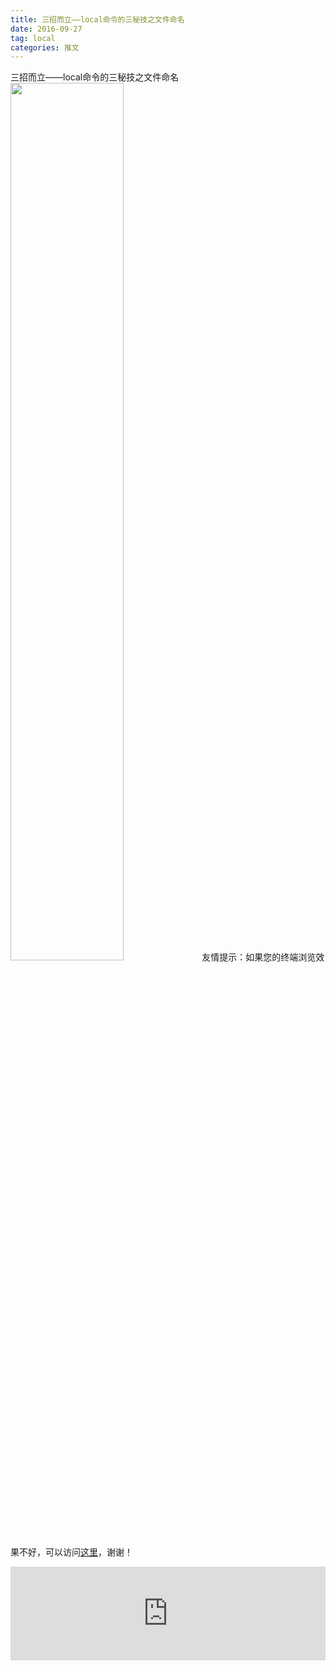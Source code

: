 ```yaml
---
title: 三招而立——local命令的三秘技之文件命名
date: 2016-09-27
tag: local
categories: 推文
---
```

三招而立——local命令的三秘技之文件命名
<img src="http://mmbiz.qpic.cn/mmbiz_jpg/ACviaWTBFxhbbOCQdOlYVZ7GOdmc7YUicdl0XKnUuAFVHXG3RQyEK4ap4CqkfCFYh7CbzL1MoTEiaAYeMcXvdMCNA/0?wx_fmt.jpeg" style="width: 60%; height: auto;"/><!--more-->
友情提示：如果您的终端浏览效果不好，可以访问[这里](https://stata-club.github.io/stata_article/2016-09-27.html)，谢谢！
<iframe src="https://stata-club.github.io/stata_article/2016-09-27.html" id="iframepage" frameborder="0" scrolling="no" marginheight="0" marginwidth="0" width="100%" onLoad="iFrameHeight()"></iframe>
<script type="text/javascript" language="javascript">
function iFrameHeight() {
var ifm= document.getElementById("iframepage");
var subWeb = document.frames ? document.frames["iframepage"].document : ifm.contentDocument;   
if(ifm != null && subWeb != null) {
 ifm.height = subWeb.body.scrollHeight;
} 
} 
</script> 